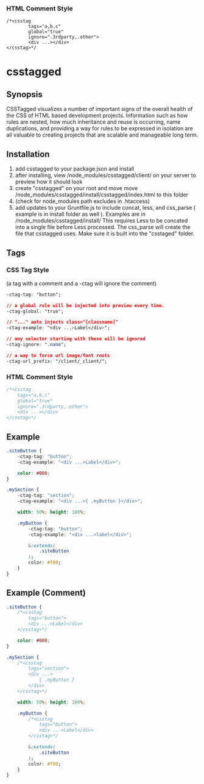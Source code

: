 

### HTML Comment Style

```
/*<csstag
		tags="a,b,c"
		global="true"
		ignore=".3rdparty,.other">
		<div ...></div>
</csstag>*/
```

# csstagged

## Synopsis

CSSTagged visualizes a number of important signs of the overall health of the CSS of HTML based development projects. Information such as how rules are nested, how much inheritance and reuse is occurring, name duplications, and providing a way for rules to be expressed in isolation are all valuable to creating projects that are scalable and manageable long term.


## Installation


1. add csstagged to your package.json and install
2. after installing, view
	/node_modules/csstagged/client/
	on your server to preview how it should look
3. create "csstagged" on your root and move move
	/node_modules/csstagged/install/csstagged/index.html
	to this folder
4. (check for node_modules path excludes in .htaccess)
5. add updates to your Gruntfile.js to include concat, less, and css_parse ( example is in install folder as well ). Examples are in
	/node_modules/csstagged/install/
	This requires Less to be concated into a single file before Less processed. The css_parse will create the file that csstagged uses. Make sure it is built into the "csstaged" folder.

## Tags

### CSS Tag Style
(a tag with a comment and a -ctag will ignore the comment)

```CSS
-ctag-tag: "button";

// a global rule will be injected into preview every time.
-ctag-global: "true";

// "..." auto injects class="[classname]"
-ctag-example: "<div ...>Label</div>";

// any selector starting with these will be ignored
-ctag-ignore: ".nano";

// a way to force url image/font roots
-ctag-url_prefix: "/client/_client/";
```

### HTML Comment Style

```CSS
/*<csstag
	tags="a,b,c"
	global="true"
	ignore=".3rdparty,.other">
	<div ...></div>
</csstag>*/
```

## Example

```CSS
.siteButton {
	-ctag-tag: "button";
	-ctag-example: "<div ...>Label</div>";

	color: #000;
}

.mySection {
	-ctag-tag: "section";
	-ctag-example: "<div ...>{ .myButton }</div>";

	width: 50%; height: 100%;

	.myButton {
		-ctag-tag: "button";
		-ctag-example: "<div ...>label</div>";

		&:extends(
			.siteButton
		);
		color: #f00;
	}
}
```

## Example (Comment)

```CSS
.siteButton {
	/*<csstag
		tags="button">
		<div ...>Label</div>
	</csstag>*/

	color: #000;
}

.mySection {
	/*<csstag
		tags="section">
		<div ...>
			{ .myButton }
		</div>
	</csstag>*/

	width: 50%; height: 100%;

	.myButton {
		/*<csstag
			tags="button">
			<div ...>Label</div>
		</csstag>*/

		&:extends(
			.siteButton
		);
		color: #f00;
	}
}
```

